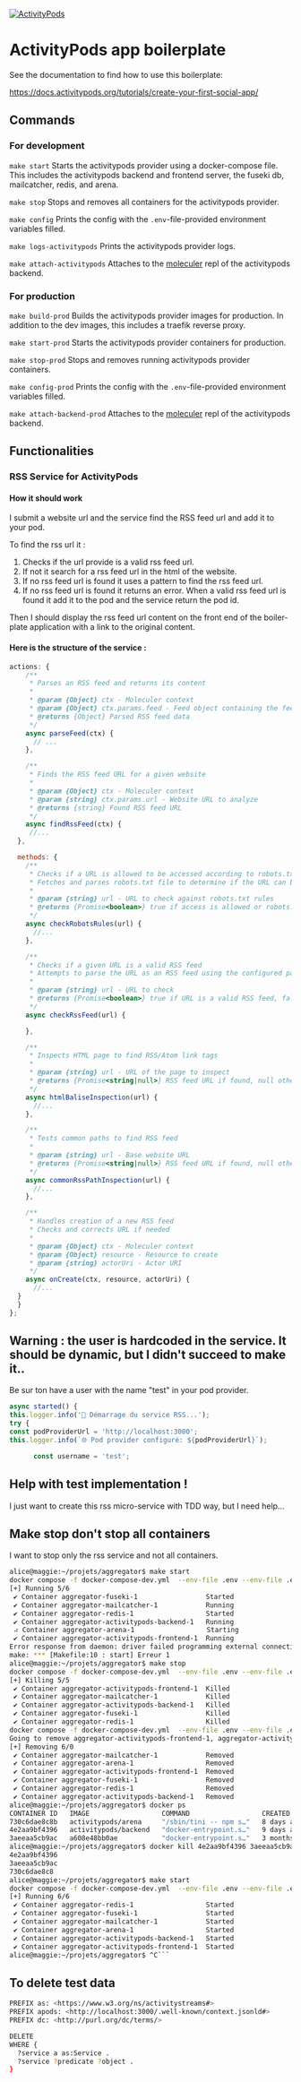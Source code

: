 [![ActivityPods](https://badgen.net/badge/Powered%20by/ActivityPods/28CDFB)](https://activitypods.org)

# ActivityPods app boilerplate

See the documentation to find how to use this boilerplate:

https://docs.activitypods.org/tutorials/create-your-first-social-app/

## Commands

### For development

`make start` Starts the activitypods provider using a docker-compose file. This includes the activitypods backend and frontend server, the fuseki db, mailcatcher, redis, and arena.

`make stop` Stops and removes all containers for the activitypods provider.

`make config` Prints the config with the `.env`-file-provided environment variables filled.

`make logs-activitypods` Prints the activitypods provider logs.

`make attach-activitypods` Attaches to the [moleculer](https://moleculer.services/) repl of the activitypods backend.

### For production

`make build-prod` Builds the activitypods provider images for production. In addition to the dev images, this includes a traefik reverse proxy.

`make start-prod` Starts the activitypods provider containers for production.

`make stop-prod` Stops and removes running activitypods provider containers.

`make config-prod` Prints the config with the `.env`-file-provided environment variables filled.

`make attach-backend-prod` Attaches to the [moleculer](https://moleculer.services/) repl of the activitypods backend.

## Functionalities

### RSS Service for ActivityPods

#### How it should work

I submit a website url and the service find the RSS feed url and add it to your pod.

To find the rss url it :

1. Checks if the url provide is a valid rss feed url.
2. If not it search for a rss feed url in the html of the website.
3. If no rss feed url is found it uses a pattern to find the rss feed url.
4. If no rss feed url is found it returns an error.
   When a valid rss feed url is found it add it to the pod and the service return the pod id.

Then I should display the rss feed url content on the front end of the boiler-plate application with a link to the original content.

#### Here is the structure of the service :

```javascript
actions: {
    /**
     * Parses an RSS feed and returns its content
     *
     * @param {Object} ctx - Moleculer context
     * @param {Object} ctx.params.feed - Feed object containing the feed URL
     * @returns {Object} Parsed RSS feed data
     */
    async parseFeed(ctx) {
      // ...
    },

    /**
     * Finds the RSS feed URL for a given website
     *
     * @param {Object} ctx - Moleculer context
     * @param {string} ctx.params.url - Website URL to analyze
     * @returns {string} Found RSS feed URL
     */
    async findRssFeed(ctx) {
     //...
  },

  methods: {
    /**
     * Checks if a URL is allowed to be accessed according to robots.txt rules
     * Fetches and parses robots.txt file to determine if the URL can be crawled
     *
     * @param {string} url - URL to check against robots.txt rules
     * @returns {Promise<boolean>} true if access is allowed or robots.txt is not found, false if explicitly forbidden
     */
    async checkRobotsRules(url) {
      //...
    },

    /**
     * Checks if a given URL is a valid RSS feed
     * Attempts to parse the URL as an RSS feed using the configured parser
     *
     * @param {string} url - URL to check
     * @returns {Promise<boolean>} true if URL is a valid RSS feed, false otherwise
     */
    async checkRssFeed(url) {

    },

    /**
     * Inspects HTML page to find RSS/Atom link tags
     *
     * @param {string} url - URL of the page to inspect
     * @returns {Promise<string|null>} RSS feed URL if found, null otherwise
     */
    async htmlBaliseInspection(url) {
      //...
    },

    /**
     * Tests common paths to find RSS feed
     *
     * @param {string} url - Base website URL
     * @returns {Promise<string|null>} RSS feed URL if found, null otherwise
     */
    async commonRssPathInspection(url) {
      //...
    },

    /**
     * Handles creation of a new RSS feed
     * Checks and corrects URL if needed
     *
     * @param {Object} ctx - Moleculer context
     * @param {Object} resource - Resource to create
     * @param {string} actorUri - Actor URI
     */
    async onCreate(ctx, resource, actorUri) {
      //...
  }
  }
};
```

## Warning : the user is hardcoded in the service. It should be dynamic, but I didn't succeed to make it..

Be sur ton have a user with the name "test" in your pod provider.

```javascript
async started() {
this.logger.info('🚀 Démarrage du service RSS...');
try {
const podProviderUrl = 'http://localhost:3000';
this.logger.info(`🌐 Pod provider configuré: ${podProviderUrl}`);

      const username = 'test';

```

## Help with test implementation !

I just want to create this rss micro-service with TDD way, but I need help...

## Make stop don't stop all containers

I want to stop only the rss service and not all containers.

````bash
alice@maggie:~/projets/aggregator$ make start
docker compose -f docker-compose-dev.yml  --env-file .env --env-file .env.local up -d
[+] Running 5/6
 ✔ Container aggregator-fuseki-1                 Started                                                                                                                                                         1.5s
 ✔ Container aggregator-mailcatcher-1            Running                                                                                                                                                         0.0s
 ✔ Container aggregator-redis-1                  Started                                                                                                                                                         1.2s
 ✔ Container aggregator-activitypods-backend-1   Running                                                                                                                                                         0.0s
 ⠴ Container aggregator-arena-1                  Starting                                                                                                                                                        1.5s
 ✔ Container aggregator-activitypods-frontend-1  Running                                                                                                                                                         0.0s
Error response from daemon: driver failed programming external connectivity on endpoint aggregator-arena-1 (7ce8bf6d6b43254b241611029d7a40838e20b75431f7e58123f99441a81e8e2c): Bind for 0.0.0.0:4567 failed: port is already allocated
make: *** [Makefile:10 : start] Erreur 1
alice@maggie:~/projets/aggregator$ make stop
docker compose -f docker-compose-dev.yml  --env-file .env --env-file .env.local kill
[+] Killing 5/5
 ✔ Container aggregator-activitypods-frontend-1  Killed                                                                                                                                         0.9s
 ✔ Container aggregator-mailcatcher-1            Killed                                                                                                                                         1.2s
 ✔ Container aggregator-activitypods-backend-1   Killed                                                                                                                                         0.6s
 ✔ Container aggregator-fuseki-1                 Killed                                                                                                                                         1.2s
 ✔ Container aggregator-redis-1                  Killed                                                                                                                                         1.0s
docker compose -f docker-compose-dev.yml  --env-file .env --env-file .env.local rm -fv
Going to remove aggregator-activitypods-frontend-1, aggregator-activitypods-backend-1, aggregator-arena-1, aggregator-fuseki-1, aggregator-redis-1, aggregator-mailcatcher-1
[+] Removing 6/0
 ✔ Container aggregator-mailcatcher-1            Removed                                                                                                                                        0.1s
 ✔ Container aggregator-arena-1                  Removed                                                                                                                                        0.1s
 ✔ Container aggregator-activitypods-frontend-1  Removed                                                                                                                                        0.1s
 ✔ Container aggregator-fuseki-1                 Removed                                                                                                                                        0.1s
 ✔ Container aggregator-redis-1                  Removed                                                                                                                                        0.1s
 ✔ Container aggregator-activitypods-backend-1   Removed                                                                                                                                        0.1s
alice@maggie:~/projets/aggregator$ docker ps
CONTAINER ID   IMAGE                  COMMAND                  CREATED        STATUS         PORTS                                       NAMES
730c6dae8c8b   activitypods/arena     "/sbin/tini -- npm s…"   8 days ago     Up 6 minutes   0.0.0.0:4567->4567/tcp, :::4567->4567/tcp   arena
4e2aa9bf4396   activitypods/backend   "docker-entrypoint.s…"   9 days ago     Up 6 minutes                                               app-boilerplate-1-activitypods-backend-1
3aeeaa5cb9ac   a608e48bb0ae           "docker-entrypoint.s…"   3 months ago   Up 6 minutes                                               activitypod-boilerplate-activitypods-backend-1
alice@maggie:~/projets/aggregator$ docker kill 4e2aa9bf4396 3aeeaa5cb9ac 730c6dae8c8
4e2aa9bf4396
3aeeaa5cb9ac
730c6dae8c8
alice@maggie:~/projets/aggregator$ make start
docker compose -f docker-compose-dev.yml  --env-file .env --env-file .env.local up -d
[+] Running 6/6
 ✔ Container aggregator-redis-1                  Started                                                                                                                                        1.9s
 ✔ Container aggregator-fuseki-1                 Started                                                                                                                                        1.9s
 ✔ Container aggregator-mailcatcher-1            Started                                                                                                                                        1.9s
 ✔ Container aggregator-arena-1                  Started                                                                                                                                        3.3s
 ✔ Container aggregator-activitypods-backend-1   Started                                                                                                                                        2.4s
 ✔ Container aggregator-activitypods-frontend-1  Started                                                                                                                                        4.2s
alice@maggie:~/projets/aggregator$ ^C```
````

## To delete test data

```bash
PREFIX as: <https://www.w3.org/ns/activitystreams#>
PREFIX apods: <http://localhost:3000/.well-known/context.jsonld#>
PREFIX dc: <http://purl.org/dc/terms/>

DELETE
WHERE {
  ?service a as:Service .
  ?service ?predicate ?object .
}
```
